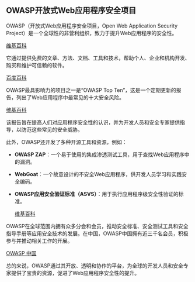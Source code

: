 ## OWASP开放式Web应用程序安全项目

OWASP（开放式Web应用程序安全项目，Open Web Application Security Project）是一个全球性的非营利组织，致力于提升Web应用程序的安全性。 

[维基百科](https://zh.wikipedia.org/wiki/OWASP?utm_source=chatgpt.com)

它通过提供免费的文章、方法、文档、工具和技术，帮助个人、企业和机构开发、购买和维护可信赖的软件。 

[百度百科](https://baike.baidu.com/item/开放式Web应用程序安全项目/17610864?utm_source=chatgpt.com)



OWASP最具影响力的项目之一是“OWASP Top Ten”，这是一个定期更新的报告，列出了Web应用程序中最常见的十大安全风险。 

[维基百科](https://zh.wikipedia.org/wiki/OWASP?utm_source=chatgpt.com)

该报告旨在提高人们对应用程序安全性的认识，并为开发人员和安全专家提供指导，以防范这些常见的安全威胁。



此外，OWASP还开发了多种开源工具和资源，例如：

- **OWASP ZAP**：一个易于使用的集成渗透测试工具，用于查找Web应用程序中的漏洞。

- **WebGoat**：一个故意设计的不安全Web应用程序，供开发人员学习和实践安全编码。

- **OWASP应用安全验证标准（ASVS）**：用于执行应用程序级安全性验证的标准。 

  [维基百科](https://zh.wikipedia.org/wiki/OWASP?utm_source=chatgpt.com)

  

OWASP在全球范围内拥有众多分会和会员，推动安全标准、安全测试工具和安全指导手册等应用安全技术的发展。在中国，OWASP中国拥有近三千名会员，积极参与并推动相关工作的开展。 

[OWASP 中国](https://www.owasp.org.cn/OWASP-CHINA/handbook/intro/owaspchina/?utm_source=chatgpt.com)



总的来说，OWASP通过其开放、透明和协作的平台，为全球的开发人员和安全专家提供了宝贵的资源，促进了Web应用程序安全性的提升。